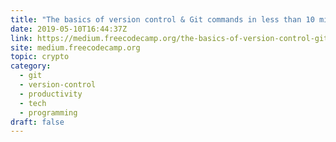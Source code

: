 ```yaml
---
title: "The basics of version control & Git commands in less than 10 minutes"
date: 2019-05-10T16:44:37Z
link: https://medium.freecodecamp.org/the-basics-of-version-control-git-commands-in-less-than-10-minutes-c53922625a73?source=rss----336d898217ee---4&utm_medium=RSS&utm_source=hune
site: medium.freecodecamp.org
topic: crypto
category:
  - git
  - version-control
  - productivity
  - tech
  - programming
draft: false
---
```

